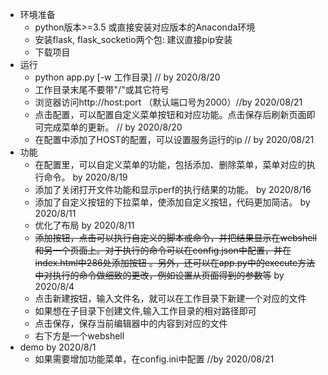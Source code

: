 - 环境准备
    * python版本>=3.5 或直接安装对应版本的Anaconda环境 
    * 安装flask, flask_socketio两个包: 建议直接pip安装
    * 下载项目
- 运行
    * python app.py [-w 工作目录]    // by 2020/8/20
    * 工作目录末尾不要带"/"或其它符号
    * 浏览器访问http://host:port （默认端口号为2000）//by 2020/08/21
    * 点击配置，可以配置自定义菜单按钮和对应功能。点击保存后刷新页面即可完成菜单的更新。 // by 2020/8/20
    * 在配置中添加了HOST的配置，可以设置服务运行的ip  // by 2020/08/21
- 功能
    * 在配置里，可以自定义菜单的功能，包括添加、删除菜单，菜单对应的执行命令。 by 2020/8/19
    * 添加了关闭打开文件功能和显示perf的执行结果的功能。  by 2020/8/16
    * 添加了自定义按钮的下拉菜单，使添加自定义按钮，代码更加简洁。 by 2020/8/11
    * 优化了布局 by 2020/8/11
    * ~~添加按钮，点击可以执行自定义的脚本或命令，并把结果显示在webshell和另一个页面上。对于执行的命令可以在config.json中配置，并在index.html中286处添加按钮 。另外，还可以在app.py中的execute方法中对执行的命令做细致的更改，例如设置从页面得到的参数等~~   by  2020/8/4
    * 点击新建按钮，输入文件名，就可以在工作目录下新建一个对应的文件 
    * 如果想在子目录下创建文件,输入工作目录的相对路径即可
    * 点击保存，保存当前编辑器中的内容到对应的文件
    * 右下方是一个webshell
- demo   by 2020/8/1
    * 如果需要增加功能菜单，在config.ini中配置 //by 2020/08/21


